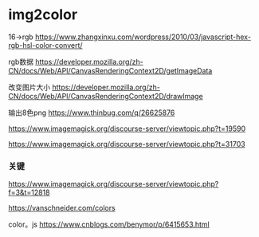 # img2color
16->rgb
https://www.zhangxinxu.com/wordpress/2010/03/javascript-hex-rgb-hsl-color-convert/

rgb数据
https://developer.mozilla.org/zh-CN/docs/Web/API/CanvasRenderingContext2D/getImageData

改变图片大小
https://developer.mozilla.org/zh-CN/docs/Web/API/CanvasRenderingContext2D/drawImage

输出8色png
https://www.thinbug.com/q/26625876

https://www.imagemagick.org/discourse-server/viewtopic.php?t=19590

https://www.imagemagick.org/discourse-server/viewtopic.php?t=31703

### 关键
https://www.imagemagick.org/discourse-server/viewtopic.php?f=3&t=12818


https://vanschneider.com/colors

color。js
https://www.cnblogs.com/benymor/p/6415653.html
